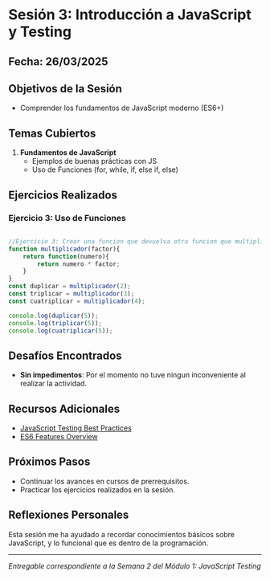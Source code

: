 # Sesión 3: Introducción a JavaScript y Testing

## Fecha: 26/03/2025

## Objetivos de la Sesión

- Comprender los fundamentos de JavaScript moderno (ES6+)

## Temas Cubiertos

1. **Fundamentos de JavaScript**
   - Ejemplos de buenas prácticas con JS
   - Uso de Funciones (for, while, if, else if, else)


## Ejercicios Realizados

### Ejercicio 3: Uso de Funciones

```javascript

//Ejercicio 3: Crear una funcion que devuelva otra funcion que multiplica por un numero especifico
function multiplicador(factor){
    return function(numero){
        return numero * factor;
    }
}
const duplicar = multiplicador(2);
const triplicar = multiplicador(3);
const cuatriplicar = multiplicador(4);

console.log(duplicar(5));
console.log(triplicar(5));
console.log(cuatriplicar(5));

```


## Desafíos Encontrados

- **Sin impedimentos**: Por el momento no tuve ningun inconveniente al realizar la actividad. 

## Recursos Adicionales

- [JavaScript Testing Best Practices](https://github.com/goldbergyoni/javascript-testing-best-practices)
- [ES6 Features Overview](https://github.com/lukehoban/es6features)

## Próximos Pasos

- Continuar los avances en cursos de prerrequisitos. 
- Practicar los ejercicios realizados en la sesión.

## Reflexiones Personales

Esta sesión me ha ayudado a recordar conocimientos básicos sobre JavaScript, y lo funcional que es dentro de la programación.

---

*Entregable correspondiente a la Semana 2 del Módulo 1: JavaScript Testing*
